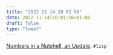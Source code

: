 ```yaml
---
title: "2022 11 14 10 01 56"
date: 2022-11-14T10:01:56+01:00
draft: false
type: "tweet"
---
```

[Numbers in a Nutshell, an Update](https://coalton-lang.github.io/20220827-numbers/). `#lisp`
